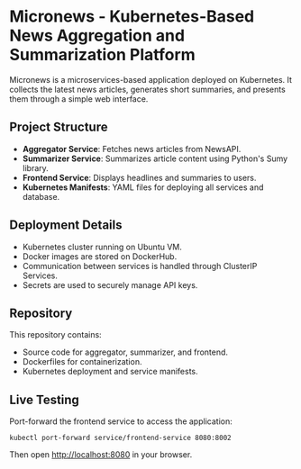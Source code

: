 # Micronews - Kubernetes-Based News Aggregation and Summarization Platform

Micronews is a microservices-based application deployed on Kubernetes. It collects the latest news articles, generates short summaries, and presents them through a simple web interface.

## Project Structure
- **Aggregator Service**: Fetches news articles from NewsAPI.
- **Summarizer Service**: Summarizes article content using Python's Sumy library.
- **Frontend Service**: Displays headlines and summaries to users.
- **Kubernetes Manifests**: YAML files for deploying all services and database.

## Deployment Details
- Kubernetes cluster running on Ubuntu VM.
- Docker images are stored on DockerHub.
- Communication between services is handled through ClusterIP Services.
- Secrets are used to securely manage API keys.

## Repository
This repository contains:
- Source code for aggregator, summarizer, and frontend.
- Dockerfiles for containerization.
- Kubernetes deployment and service manifests.

## Live Testing
Port-forward the frontend service to access the application:
```
kubectl port-forward service/frontend-service 8080:8002
```
Then open [http://localhost:8080](http://localhost:8080) in your browser.
